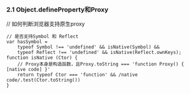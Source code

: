 
### 2.1 Object.defineProperty和Proxy

// 如何判断浏览器支持原生proxy

```
// 是否支持Symbol 和 Reflect
var hasSymbol =
    typeof Symbol !== 'undefined' && isNative(Symbol) &&
    typeof Reflect !== 'undefined' && isNative(Reflect.ownKeys);
function isNative (Ctor) {
    // Proxy本身是构造函数，且Proxy.toString === 'function Proxy() { [native code] }'
    return typeof Ctor === 'function' && /native code/.test(Ctor.toString())
}
``` 